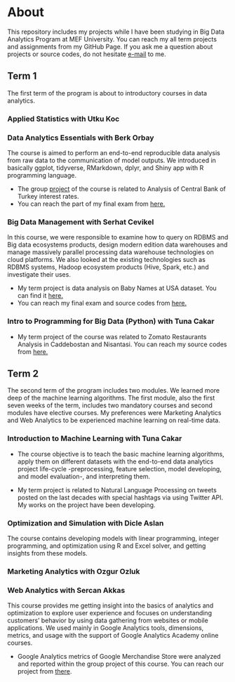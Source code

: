 # About

This repository includes my projects while I have been studying in Big Data Analytics Program at MEF University. You can reach my all term projects and assignments from my GitHub Page. If you ask me a question about projects or source codes, do not hesitate [e-mail](kamarn@mef.edu.tr) to me.

## Term 1 

The first term of the program is about to introductory courses in data analytics. 

### Applied Statistics with Utku Koc

### Data Analytics Essentials with Berk Orbay

The course is aimed to perform an end-to-end reproducible data analysis from raw data to the communication of model outputs. We introduced in basically ggplot, tidyverse, RMarkdown, dplyr, and Shiny app with R programming language. 

- The group [project](https://pjournal.github.io/mef03g-r-mut/) of the course is related to Analysis of Central Bank of Turkey interest rates. 
- You can reach the part of my final exam from [here.](Final.htm)

### Big Data Management with Serhat Cevikel

In this course, we were responsible to examine how to query on RDBMS and Big data ecosystems products, design modern edition data warehouses and manage massively parallel processing data warehouse technologies on cloud platforms. We also looked at the existing technologies such as RDBMS systems, Hadoop ecosystem products (Hive, Spark, etc.) and investigate their uses. 

- My term project is data analysis on Baby Names at USA dataset. You can find it [here.](https://github.com/nilaykamar/MEF_BDA20/blob/master/babynames.htm)
- You can reach my final exam and source codes from [here.](https://github.com/nilaykamar/MEF_BDA20/blob/master/BDM_final_.htm)

### Intro to Programming for Big Data (Python) with Tuna Cakar

- My term project of the course was related to Zomato Restaurants Analysis in Caddebostan and Nisantasi. You can reach my source codes from [here.](https://github.com/nilaykamar/MEF_BDA20/blob/master/BDA507%20-%20Term_Project_Nilay_Kamar.htm)

## Term 2

The second term of the program includes two modules. We learned more deep of the machine learning algorithms. The first module, also the first seven weeks of the term, includes two mandatory courses and second modules have elective courses. My preferences were Marketing Analytics and Web Analytics to be experienced machine learning on real-time data.

### Introduction to Machine Learning with Tuna Cakar

- The course objective is to teach the basic machine learning algorithms, apply them on different datasets with the end-to-end data analytics project life-cycle -preprocessing, feature selection, model developing, and model evaluation-, and interpreting them.

- My term project is related to Natural Language Processing on tweets posted on the last decades with special hashtags via using Twitter API. My works on the project have been developing. 

### Optimization and Simulation with Dicle Aslan

The course contains developing models with linear programming, integer programming, and optimization using R and Excel solver, and getting insights from these models. 

### Marketing Analytics with Ozgur Ozluk



### Web Analytics with Sercan Akkas

This course provides me getting insight into the basics of analytics and optimization to explore user experience and focuses on understanding customers’ behavior by using data gathering from websites or mobile applications. We used mainly in Google Analytics tools, dimensions, metrics, and usage with the support of Google Analytics Academy online courses. 

- Google Analytics metrics of Google Merchandise Store were analyzed and reported within the group project of this course. You can reach our project from [there](https://github.com/nilaykamar/MEF_BDA20/blob/master/Web_Analytics_Group_Project'20.pdf).  
